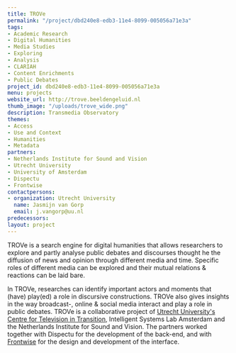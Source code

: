 ```yaml
---
title: TROVe
permalink: "/project/dbd240e8-edb3-11e4-8099-005056a71e3a"
tags:
- Academic Research
- Digital Humanities
- Media Studies
- Exploring
- Analysis
- CLARIAH
- Content Enrichments
- Public Debates
project_id: dbd240e8-edb3-11e4-8099-005056a71e3a
menu: projects
website_url: http://trove.beeldengeluid.nl
thumb_image: "/uploads/trove_wide.png"
description: Transmedia Observatory
themes:
- Access
- Use and Context
- Humanities
- Metadata
partners:
- Netherlands Institute for Sound and Vision
- Utrecht University
- University of Amsterdam
- Dispectu
- Frontwise
contactpersons:
- organization: Utrecht University
  name: Jasmijn van Gorp
  email: j.vangorp@uu.nl
predecessors: 
layout: project
---
```


TROVe is a search engine for digital humanities that allows researchers to explore and partly analyse public debates and discourses thought he the diffusion of news and opinion through different media and time. Specific roles of different media can be explored and their mutual relations & reactions can be laid bare.

In TROVe, researches can identify important actors and moments that (have) play(ed) a role in discursive constructions. TROVe also gives insights in the way broadcast-, online & social media interact and play a role in public debates. TROVe is a collaborative project of [Utrecht University's Centre for Television in Transition](https://tvit.wp.hum.uu.nl/), Intelligent Systems Lab Amsterdam and the Netherlands Institute for Sound and Vision. The partners worked together with Dispectu for the development of the back-end, and with [Frontwise](https://www.frontwise.com) for the design and development of the interface.
